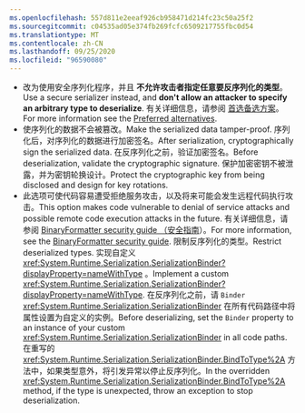 ```yaml
---
ms.openlocfilehash: 557d811e2eeaf926cb958471d214fc23c50a25f2
ms.sourcegitcommit: c04535ad05e374fb269fcfc6509217755fbc0d54
ms.translationtype: MT
ms.contentlocale: zh-CN
ms.lasthandoff: 09/25/2020
ms.locfileid: "96590080"
---
```

- <span data-ttu-id="b4047-101">改为使用安全序列化程序，并且 **不允许攻击者指定任意要反序列化的类型**。</span><span class="sxs-lookup"><span data-stu-id="b4047-101">Use a secure serializer instead, and **don't allow an attacker to specify an arbitrary type to deserialize**.</span></span> <span data-ttu-id="b4047-102">有关详细信息，请参阅 [首选备选方案](/dotnet/standard/serialization/binaryformatter-security-guide#preferred-alternatives)。</span><span class="sxs-lookup"><span data-stu-id="b4047-102">For more information see the [Preferred alternatives](/dotnet/standard/serialization/binaryformatter-security-guide#preferred-alternatives).</span></span>
- <span data-ttu-id="b4047-103">使序列化的数据不会被篡改。</span><span class="sxs-lookup"><span data-stu-id="b4047-103">Make the serialized data tamper-proof.</span></span> <span data-ttu-id="b4047-104">序列化后，对序列化的数据进行加密签名。</span><span class="sxs-lookup"><span data-stu-id="b4047-104">After serialization, cryptographically sign the serialized data.</span></span> <span data-ttu-id="b4047-105">在反序列化之前，验证加密签名。</span><span class="sxs-lookup"><span data-stu-id="b4047-105">Before deserialization, validate the cryptographic signature.</span></span> <span data-ttu-id="b4047-106">保护加密密钥不被泄露，并为密钥轮换设计。</span><span class="sxs-lookup"><span data-stu-id="b4047-106">Protect the cryptographic key from being disclosed and design for key rotations.</span></span>
- <span data-ttu-id="b4047-107">此选项可使代码容易遭受拒绝服务攻击，以及将来可能会发生远程代码执行攻击。</span><span class="sxs-lookup"><span data-stu-id="b4047-107">This option makes code vulnerable to denial of service attacks and possible remote code execution attacks in the future.</span></span> <span data-ttu-id="b4047-108">有关详细信息，请参阅 [BinaryFormatter security guide （安全指南](/dotnet/standard/serialization/binaryformatter-security-guide)）。</span><span class="sxs-lookup"><span data-stu-id="b4047-108">For more information, see the [BinaryFormatter security guide](/dotnet/standard/serialization/binaryformatter-security-guide).</span></span> <span data-ttu-id="b4047-109">限制反序列化的类型。</span><span class="sxs-lookup"><span data-stu-id="b4047-109">Restrict deserialized types.</span></span> <span data-ttu-id="b4047-110">实现自定义 <xref:System.Runtime.Serialization.SerializationBinder?displayProperty=nameWithType> 。</span><span class="sxs-lookup"><span data-stu-id="b4047-110">Implement a custom <xref:System.Runtime.Serialization.SerializationBinder?displayProperty=nameWithType>.</span></span> <span data-ttu-id="b4047-111">在反序列化之前，请 `Binder` <xref:System.Runtime.Serialization.SerializationBinder> 在所有代码路径中将属性设置为自定义的实例。</span><span class="sxs-lookup"><span data-stu-id="b4047-111">Before deserializing, set the `Binder` property to an instance of your custom <xref:System.Runtime.Serialization.SerializationBinder> in all code paths.</span></span> <span data-ttu-id="b4047-112">在重写的 <xref:System.Runtime.Serialization.SerializationBinder.BindToType%2A> 方法中，如果类型意外，将引发异常以停止反序列化。</span><span class="sxs-lookup"><span data-stu-id="b4047-112">In the overridden <xref:System.Runtime.Serialization.SerializationBinder.BindToType%2A> method, if the type is unexpected, throw an exception to stop deserialization.</span></span>
